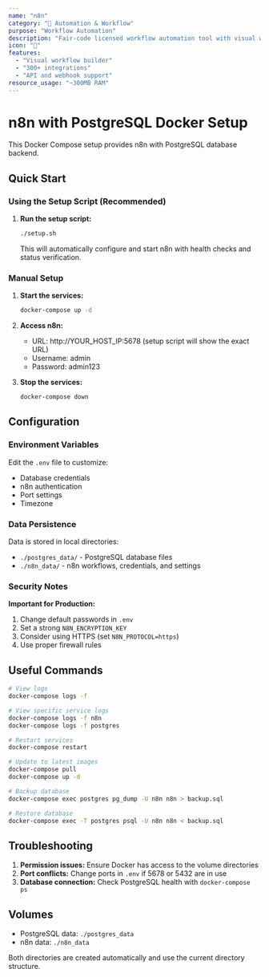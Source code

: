 ```yaml
---
name: "n8n"
category: "🔄 Automation & Workflow"
purpose: "Workflow Automation"
description: "Fair-code licensed workflow automation tool with visual workflow builder"
icon: "🔄"
features:
  - "Visual workflow builder"
  - "300+ integrations"
  - "API and webhook support"
resource_usage: "~300MB RAM"
---
```


# n8n with PostgreSQL Docker Setup

This Docker Compose setup provides n8n with PostgreSQL database backend.

## Quick Start

### Using the Setup Script (Recommended)

1. **Run the setup script:**
   ```bash
   ./setup.sh
   ```
   This will automatically configure and start n8n with health checks and status verification.

### Manual Setup

1. **Start the services:**
   ```bash
   docker-compose up -d
   ```

2. **Access n8n:**
   - URL: http://YOUR_HOST_IP:5678 (setup script will show the exact URL)
   - Username: admin
   - Password: admin123

3. **Stop the services:**
   ```bash
   docker-compose down
   ```

## Configuration

### Environment Variables

Edit the `.env` file to customize:
- Database credentials
- n8n authentication
- Port settings
- Timezone

### Data Persistence

Data is stored in local directories:
- `./postgres_data/` - PostgreSQL database files
- `./n8n_data/` - n8n workflows, credentials, and settings

### Security Notes

**Important for Production:**
1. Change default passwords in `.env`
2. Set a strong `N8N_ENCRYPTION_KEY`
3. Consider using HTTPS (set `N8N_PROTOCOL=https`)
4. Use proper firewall rules

## Useful Commands

```bash
# View logs
docker-compose logs -f

# View specific service logs
docker-compose logs -f n8n
docker-compose logs -f postgres

# Restart services
docker-compose restart

# Update to latest images
docker-compose pull
docker-compose up -d

# Backup database
docker-compose exec postgres pg_dump -U n8n n8n > backup.sql

# Restore database
docker-compose exec -T postgres psql -U n8n n8n < backup.sql
```

## Troubleshooting

1. **Permission issues:** Ensure Docker has access to the volume directories
2. **Port conflicts:** Change ports in `.env` if 5678 or 5432 are in use
3. **Database connection:** Check PostgreSQL health with `docker-compose ps`

## Volumes

- PostgreSQL data: `./postgres_data`
- n8n data: `./n8n_data`

Both directories are created automatically and use the current directory structure.